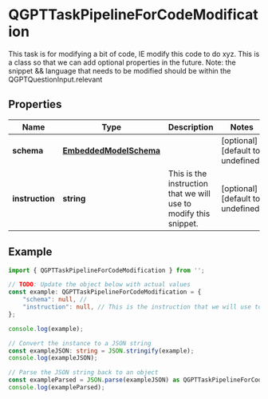
# QGPTTaskPipelineForCodeModification

This task is for modifying a bit of code, IE modify this code to do xyz.  This is a class so that we can add optional properties in the future.  Note: the snippet && language that needs to be modified should be within the QGPTQuestionInput.relevant

## Properties

Name | Type | Description | Notes
------------ | ------------- | ------------- | -------------
**schema** | [**EmbeddedModelSchema**](EmbeddedModelSchema) |  | [optional] [default to undefined]
**instruction** | **string** | This is the instruction that we will use to modify this snippet. | [optional] [default to undefined]

## Example

```typescript
import { QGPTTaskPipelineForCodeModification } from '';

// TODO: Update the object below with actual values
const example: QGPTTaskPipelineForCodeModification = {
    "schema": null, // 
    "instruction": null, // This is the instruction that we will use to modify this snippet.
};

console.log(example);

// Convert the instance to a JSON string
const exampleJSON: string = JSON.stringify(example);
console.log(exampleJSON);

// Parse the JSON string back to an object
const exampleParsed = JSON.parse(exampleJSON) as QGPTTaskPipelineForCodeModification;
console.log(exampleParsed);
```




